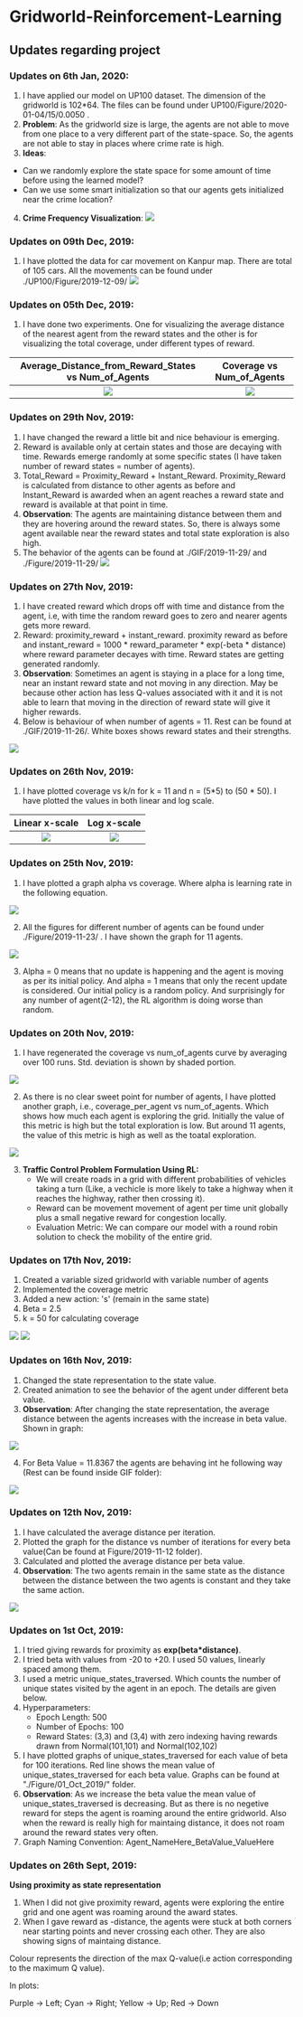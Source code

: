# Gridworld-Reinforcement-Learning
## Updates regarding project



### Updates on 6th Jan, 2020:
1. I have applied our model on UP100 dataset. The dimension of the gridworld is 102*64. The files can be found under UP100/Figure/2020-01-04/15/0.0050 .
2. **Problem**: As the gridworld size is large, the agents are not able to move from one place to a very different part of the state-space. So, the agents are not able to stay in places where crime rate is high. 
3. **Ideas**: 
  *  Can we randomly explore the state space for some amount of time before using the learned model?
  *  Can we use some smart initialization so that our agents gets initialized near the crime location? 
4. **Crime Frequency Visualization**:
  ![](./UP100/Figure/2020-01-04/CrimeFrequency.png)


### Updates on 09th Dec, 2019:
1. I have plotted the data for car movement on Kanpur map. There are total of 105 cars. All the movements can be found under ./UP100/Figure/2019-12-09/
![](./UP100/Figure/2019-12-09/Agent_KNC0455.png)



### Updates on 05th Dec, 2019:
1. I have done two experiments. One for visualizing the average distance of the nearest agent from the reward states and the other is for visualizing the total coverage, under different types of reward.

Average_Distance_from_Reward_States vs Num_of_Agents            |  Coverage vs Num_of_Agents
:-------------------------:|:-------------------------:
![](./Figure/2019-12-05/Average_Distance_from_Reward_States_vs_numAgents_proximity_instant_reward.png)  |  ![](./Figure/2019-12-05/coverage_vs_numAgents.png)


### Updates on 29th Nov, 2019:
1. I have changed the reward a little bit and nice behaviour is emerging. 
2. Reward is available only at certain states and those are decaying with time. Rewards emerge randomly at some specific states (I have taken number of reward states = number of agents).
3. Total_Reward = Proximity_Reward + Instant_Reward. Proximity_Reward is calculated from distance to other agents as before and Instant_Reward is awarded when an agent reaches a reward state and reward is available at that point in time.
4. **Observation**: The agents are maintaining distance between them and they are hovering around the reward states. So, there is always some agent available near the reward states and total state exploration is also high.
5. The behavior of the agents can be found at ./GIF/2019-11-29/ and ./Figure/2019-11-29/
![](./GIF/2019-11-29/8/0.5000.gif)




### Updates on 27th Nov, 2019:
1. I have created reward which drops off with time and distance from the agent, i.e, with time the random reward goes to zero and nearer agents gets more reward.
2. Reward: proximity_reward + instant_reward. proximity reward as before and instant_reward = 1000 * reward_parameter * exp(-beta * distance) where reward parameter decayes with time. Reward states are getting generated randomly.
3. **Observation**: Sometimes an agent is staying in a place for a long time, near an instant reward state and not moving in any direction. May be because other action has less Q-values associated with it and it is not able to learn that moving in the direction of reward state will give it higher rewards. 
4. Below is behaviour of when number of agents = 11. Rest can be found at ./GIF/2019-11-26/. White boxes shows reward states and their strengths.

![](./GIF/2019-11-26/11/0.5000.gif)




### Updates on 26th Nov, 2019:
1. I have plotted coverage vs k/n for k = 11 and n = (5*5) to (50 * 50). I have plotted the values in both linear and log scale.

Linear x-scale             |  Log x-scale
:-------------------------:|:-------------------------:
![](./Figure/2019-11-25/coverage_vs_k_by_n.png)  |  ![](./Figure/2019-11-25/coverage_vs_k_by_n_logScale.png)



### Updates on 25th Nov, 2019:
1. I have plotted a graph alpha vs coverage. Where alpha is learning rate in the following equation.

![](./Figure/Q_Learning.png)

2. All the figures for different number of agents can be found under ./Figure/2019-11-23/ . I have shown the graph for 11 agents.

![](./Figure/2019-11-23/11/coverage_vs_alpha.png)

3.  Alpha = 0 means that no update is happening and the agent is moving as per its initial policy. And alpha = 1 means that only the recent update is considered. Our initial policy is a random policy. And surprisingly for any number of agent(2-12), the RL algorithm is doing worse than random.



### Updates on 20th Nov, 2019:
1. I have regenerated the coverage vs num_of_agents curve by averaging over 100 runs. Std. deviation is shown by shaded portion.

![](./Figure/2019-11-20/coverage_vs_numAgents.png)

2. As there is no clear sweet point for number of agents, I have plotted another graph, i.e., coverage_per_agent vs num_of_agents. Which shows how much each agent is exploring the grid. Initially the value of this metric is high but the total exploration is low. But around 11 agents, the value of this metric is high as well as the toatal exploration.

![](./Figure/2019-11-20/coverage_per_agent_vs_numAgents.png)

3. **Traffic Control Problem Formulation Using  RL:**
   * We will create roads in a grid with different probabilities of vehicles taking a turn (Like, a vechicle is more likely to take a highway when it reaches the highway, rather then crossing it).
   * Reward can be movement movement of agent per time unit globally plus a small negative reward for congestion locally.
   * Evaluation Metric: We can compare our model with a round robin solution to check the mobility of the entire grid.

### Updates on 17th Nov, 2019:
1. Created a variable sized gridworld with variable number of agents
2. Implemented the coverage metric
3. Added a new action: 's' (remain in the same state)
4. Beta = 2.5
5. k = 50 for calculating coverage

![](./Figure/2019-11-17/CoverageVsNumOfAgents.png)   ![](./GIF/2019-11-17/6/2.5000.gif)

### Updates on 16th Nov, 2019:

1. Changed the state representation to the state value.
2. Created animation to see the behavior of the agent under different beta value.
3. **Observation**: After changing the state representation, the average distance between the agents increases with the increase in beta value. Shown in graph:

![](./Figure/2019-11-16/Average_Distance_per_Beta_Value.png)

4. For Beta Value = 11.8367 the agents are behaving int he following way (Rest can be found inside GIF folder):

![](./GIF/2019-11-16/11.8367.gif)




### Updates on 12th Nov, 2019:

1. I have calculated the average distance per iteration.
2. Plotted the graph for the distance vs number of iterations for every beta value(Can be found at Figure/2019-11-12 folder).
3. Calculated and plotted the average distance per beta value.
4. **Observation**: The two agents remain in the same state as the distance between the distance between the two agents is constant and they take the same action.

![](./Figure/2019-11-12/Average_Distance_per_Beta_Value.png)




### Updates on 1st Oct, 2019:

1. I tried giving rewards for proximity as **exp(beta\*distance)**.
2. I tried beta with values from -20 to +20. I used 50 values, linearly spaced among them.
3. I used a metric unique_states_traversed. Which counts the number of unique states visited by the agent in an epoch. The details are given below.
4. Hyperparameters:
    *  Epoch Length: 500
    *  Number of Epochs: 100
    *  Reward States: (3,3) and (3,4) with zero indexing having rewards drawn from Normal(101,101) and Normal(102,102)
5. I have plotted graphs of unique_states_traversed for each value of beta for 100 iterations. Red line shows the mean value of unique_states_traversed for each beta value. Graphs can be found at "./Figure/01_Oct_2019/" folder.
6. **Observation**: As we increase the beta value the mean value of unique_states_traversed is decreasing. But as there is no negetive reward for steps the agent is roaming around the entire gridworld. Also when the reward is really high for maintaing distance, it does not roam around the reward states very often.
7. Graph Naming Convention: Agent_NameHere_BetaValue_ValueHere




### Updates on 26th Sept, 2019:

**Using proximity as state representation**
1. When I did not give proximity reward, agents were exploring the entire grid and one agent was roaming around the award states.
2. When I gave reward as -distance, the agents were stuck at both corners near starting points and never crossing each other. They are also showing signs of maintaing distance.

Colour represents the direction of the max Q-value(i.e action corresponding to the maximum Q value). 

In plots:

Purple -> Left;  Cyan -> Right;  Yellow -> Up; Red -> Down


